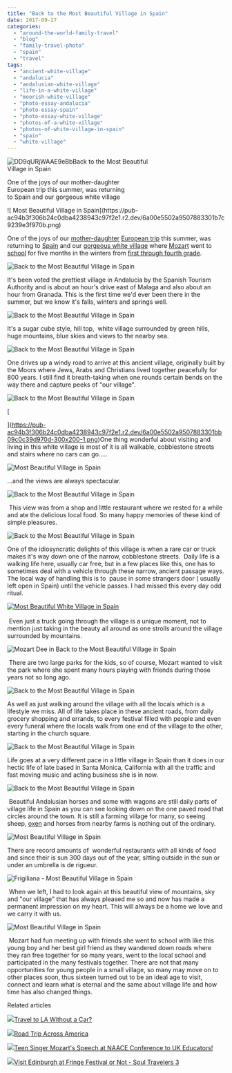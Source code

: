 ```yaml
---
title: "Back to the Most Beautiful Village in Spain"
date: 2017-09-27
categories: 
  - "around-the-world-family-travel"
  - "blog"
  - "family-travel-photo"
  - "spain"
  - "travel"
tags: 
  - "ancient-white-village"
  - "andalucia"
  - "andalusian-white-village"
  - "life-in-a-white-village"
  - "moorish-white-village"
  - "photo-essay-andalucia"
  - "photo-essay-spain"
  - "photo-essay-white-village"
  - "photos-of-a-white-village"
  - "photos-of-white-village-in-spain"
  - "spain"
  - "white-village"
---
```


![DD9qURjWAAE9eBb](https://pub-ac94b3f306b24c0dba4238943c97f2e1.r2.dev/6a00e5502a9507883301b8d2adb46a970c.jpg)Back to the Most Beautiful  
Village in Spain  
  
One of the joys of our mother-daughter  
European trip this summer, was returning  
to Spain and our gorgeous white village 

<!--more--> ![ Most Beautiful Village in Spain](https://pub-ac94b3f306b24c0dba4238943c97f2e1.r2.dev/6a00e5502a9507883301b7c9239e3f970b.png)  
  
One of the joys of our [mother-daughter](http://soultravelers3new.local/2017/08/best-mother-daughter-trip-life-changing-adventures.html#more "Mother-Daughter trip tips") [European trip](http://soultravelers3new.local/2017/05/best-of-europe-summer-trip-.html#more "Europe trip tips") this summer, was returning to [Spain](http://soultravelers3new.local/2014/10/what-to-do-in-spain-the-ultimate-checklist.html "Spain travel tips") and our [gorgeous white village](http://soultravelers3new.local/2009/11/lifestyle-design-a-winter-in-spain-extendedtravel-digitalnomad-miniretirement-4hww-travel.html "how to winter in Spain") where [Mozart](http://soultravelers3new.local/2017/06/mozartignitetour-in-europe-mozart-dees-keynote-speech.html "Mozart Dee singer/actress concert tour in Europe") went to [school](http://soultravelers3new.local/2013/05/learning-spanish-in-spain.html "learning Spanish in Spain") for five months in the winters from [first through fourth grade](http://soultravelers3new.local/2010/07/schools-out-forever-expat-immersion-spanish-in-spain-digital-nomad-education-for-kids-who-travel.html "Mozart Dee schooling in Spain").   
  
![Back to the Most Beautiful Village in Spain](https://pub-ac94b3f306b24c0dba4238943c97f2e1.r2.dev/6a00e5502a9507883301bb09c6c608970d.png)  
  
It's been voted the prettiest village in Andalucia by the Spanish Tourism Authority and is about an hour's drive east of Malaga and also about an hour from Granada. This is the first time we'd ever been there in the summer, but we know it's falls, winters and springs well.   
  
![Back to the Most Beautiful Village in Spain](https://pub-ac94b3f306b24c0dba4238943c97f2e1.r2.dev/6a00e5502a9507883301b7c9239e4f970b.png)  
  
It's a sugar cube style, hill top,  white village surrounded by green hills, huge mountains, blue skies and views to the nearby sea.   
  
![Back to the Most Beautiful Village in Spain](https://pub-ac94b3f306b24c0dba4238943c97f2e1.r2.dev/6a00e5502a9507883301b7c9239e56970b.png)  
  
One drives up a windy road to arrive at this ancient village, originally built by the Moors where Jews, Arabs and Christians lived together peacefully for 800 years. I still find it breath-taking when one rounds certain bends on the way there and capture peeks of "our village".    
  
![Back to the Most Beautiful Village in Spain](https://pub-ac94b3f306b24c0dba4238943c97f2e1.r2.dev/6a00e5502a9507883301b8d2adfcf5970c.png)  
  
[  
  
  
](https://pub-ac94b3f306b24c0dba4238943c97f2e1.r2.dev/6a00e5502a9507883301bb09c0c39d970d-300x200-1.png)One thing wonderful about visiting and living in this white village is most of it is all walkable, cobblestone streets and stairs where no cars can go.....  
  
  
![ Most Beautiful Village in Spain](https://pub-ac94b3f306b24c0dba4238943c97f2e1.r2.dev/6a00e5502a9507883301bb09c6c62e970d.png)  
  
...and the views are always spectacular.   
  
![Back to the Most Beautiful Village in Spain](https://pub-ac94b3f306b24c0dba4238943c97f2e1.r2.dev/6a00e5502a9507883301bb09c6c64a970d.png)  
  
 This view was from a shop and little restaurant where we rested for a while and ate the delicious local food. So many happy memories of these kind of simple pleasures.   
  
![Back to the Most Beautiful Village in Spain](https://pub-ac94b3f306b24c0dba4238943c97f2e1.r2.dev/6a00e5502a9507883301b8d2adfd12970c.png)  
  
One of the idiosyncratic delights of this village is when a rare car or truck makes it's way down one of the narrow, cobblestone streets.  Daily life is a walking life here, usually car free, but in a few places like this, one has to sometimes deal with a vehicle through these narrow, ancient passage ways. The local way of handling this is to  pause in some strangers door ( usually left open in Spain) until the vehicle passes. I had missed this every day odd ritual.   
  
[![ Most Beautiful White Village in Spain](https://pub-ac94b3f306b24c0dba4238943c97f2e1.r2.dev/6a00e5502a9507883301b8d2adfd21970c.png " Most Beautiful White Village in Spain")  
](https://pub-ac94b3f306b24c0dba4238943c97f2e1.r2.dev/6a00e5502a9507883301b8d2adfd21970c-300x200-1.png)  
 Even just a truck going through the village is a unique moment, not to mention just taking in the beauty all around as one strolls around the village surrounded by mountains.   
  
![Mozart Dee in Back to the Most Beautiful Village in Spain](https://pub-ac94b3f306b24c0dba4238943c97f2e1.r2.dev/6a00e5502a9507883301bb09c6c662970d.png)  
  
 There are two large parks for the kids, so of course, Mozart wanted to visit the park where she spent many hours playing with friends during those years not so long ago.   
  
![Back to the Most Beautiful Village in Spain](https://pub-ac94b3f306b24c0dba4238943c97f2e1.r2.dev/6a00e5502a9507883301b7c9239eb6970b.png)  
  
As well as just walking around the village with all the locals which is a lifestyle we miss. All of life takes place in these ancient roads, from daily grocery shopping and errands, to every festival filled with people and even every funeral where the locals walk from one end of the village to the other, starting in the church square.   
  
![Back to the Most Beautiful Village in Spain](https://pub-ac94b3f306b24c0dba4238943c97f2e1.r2.dev/6a00e5502a9507883301bb09c6c67a970d.png)  
  
Life goes at a very different pace in a little village in Spain than it does in our hectic life of late based in Santa Monica, California with all the traffic and fast moving music and acting business she is in now.   
  
![Back to the Most Beautiful Village in Spain](https://pub-ac94b3f306b24c0dba4238943c97f2e1.r2.dev/6a00e5502a9507883301b7c9239ed8970b.png)  
  
 Beautiful Andalusian horses and some with wagons are still daily parts of village life in Spain as you can see looking down on the one paved road that circles around the town. It is still a farming village for many, so seeing sheep, [oxen](http://soultravelers3new.local/2010/04/family-travel-photo-spain-around-the-world-travel-ox-traditional-white-village-expat-lifestyle.html "Ox in Frigiliana white village spain ") and horses from nearby farms is nothing out of the ordinary.   
  
![ Most Beautiful Village in Spain](https://pub-ac94b3f306b24c0dba4238943c97f2e1.r2.dev/6a00e5502a9507883301b8d2adfd50970c.png)  
  
There are record amounts of  wonderful restaurants with all kinds of food and since their is sun 300 days out of the year, sitting outside in the sun or under an umbrella is de rigueur.   
  
![Frigiliana - Most Beautiful Village in Spain](https://pub-ac94b3f306b24c0dba4238943c97f2e1.r2.dev/6a00e5502a9507883301bb09c6c6a8970d.png)  
  
  
 When we left, I had to look again at this beautiful view of mountains, sky and "our village" that has always pleased me so and now has made a permanent impression on my heart. This will always be a home we love and we carry it with us.   
  
![ Most Beautiful Village in Spain](https://pub-ac94b3f306b24c0dba4238943c97f2e1.r2.dev/6a00e5502a9507883301b8d2adfd7a970c.png)  
  
 Mozart had fun meeting up with friends she went to school with like this young boy and her best girl friend as they wandered down roads where they ran free together for so many years, went to the local school and participated in the many festivals together. There are not that many opportunities for young people in a small village, so many may move on to other places soon, thus sixteen turned out to be an ideal age to visit, connect and learn what is eternal and the same about village life and how time has also changed things.

Related articles

[![](http://i.zemanta.com/355703992_80_80.jpg)](http://soultravelers3new.local/2015/08/travel-to-la-without-a-car-.html)[Travel to LA Without a Car?](http://soultravelers3new.local/2015/08/travel-to-la-without-a-car-.html)

[![](http://i.zemanta.com/354543600_80_80.jpg)](http://soultravelers3new.local/2015/07/road-trip-across-america.html)[Road Trip Across America](http://soultravelers3new.local/2015/07/road-trip-across-america.html)

[![](http://i.zemanta.com/341931598_80_80.jpg)](http://soultravelers3new.local/2015/05/teen-singer-mozarts-speech-at-naace-conference-to-uk-educators.html)[Teen Singer Mozart's Speech at NAACE Conference to UK Educators!](http://soultravelers3new.local/2015/05/teen-singer-mozarts-speech-at-naace-conference-to-uk-educators.html)

[![](http://i.zemanta.com/AV5dUUV0Gs7FVMRNfAIa_80_80.jpg)](http://soultravelers3new.local/2017/09/visit-edinburgh-at-fringe-festival-or-not-.html)[Visit Edinburgh at Fringe Festival or Not - Soul Travelers 3](http://soultravelers3new.local/2017/09/visit-edinburgh-at-fringe-festival-or-not-.html)
